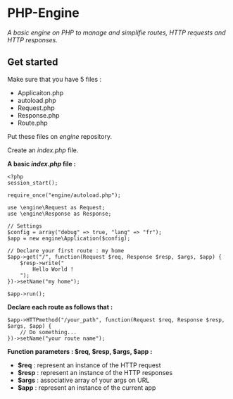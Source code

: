 # PHP-Engine

*A basic engine on PHP to manage and simplifie routes, HTTP requests and HTTP responses.*

## Get started

Make sure that you have 5 files : 
* Applicaiton.php
* autoload.php
* Request.php
* Response.php
* Route.php

Put these files on *engine* repository.

Create an *index.php* file.

**A basic *index.php* file :**
```
<?php
session_start();

require_once("engine/autoload.php");

use \engine\Request as Request;
use \engine\Response as Response;

// Settings
$config = array("debug" => true, "lang" => "fr");
$app = new engine\Application($config);

// Declare your first route : my home
$app->get("/", function(Request $req, Response $resp, $args, $app) {
	$resp->write("
		Hello World !
	");
})->setName("my home");

$app->run();
```

**Declare each route as follows that :**
```
$app->HTTPmethod("/your_path", function(Request $req, Response $resp, $args, $app) {
	// Do something...
})->setName("your route name");
```

**Function parameters : $req, $resp, $args, $app :**
* **$req** : represent an instance of the HTTP request
* **$resp** : represent an instance of the HTTP responses
* **$args** : associative array of your args on URL
* **$app** : represent an instance of the current app